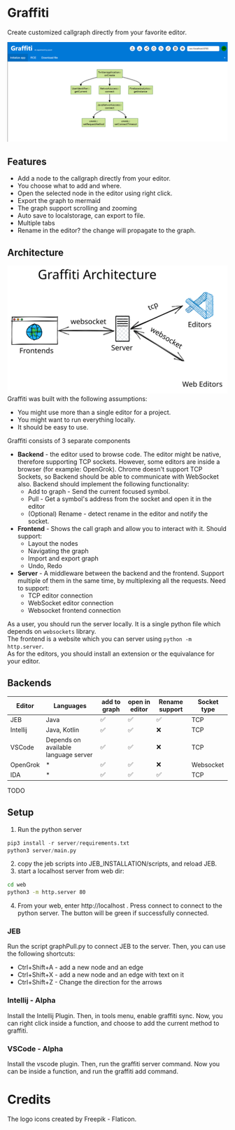Graffiti
========
Create customized callgraph directly from your favorite editor.

![Preview](docs/images/screenshots/screenshot.png)

## Features
* Add a node to the callgraph directly from your editor. 
* You choose what to add and where.
* Open the selected node in the editor using right click.
* Export the graph to mermaid 
* The graph support scrolling and zooming
* Auto save to localstorage, can export to file.
* Multiple tabs
* Rename in the editor? the change will propagate to the graph.

## Architecture
![Architecture](docs/images/architecture.svg)
Graffiti was built with the following assumptions:
- You might use more than a single editor for a project.
- You might want to run everything locally.
- It should be easy to use.

Graffiti consists of 3 separate components
- **Backend** - the editor used to browse code. The editor might be native, therefore supporting TCP sockets. However, some editors are inside a browser (for example: OpenGrok). Chrome doesn't support TCP Sockets, so Backend should be able to communicate with WebSocket also. Backend should implement the following functionality:
    - Add to graph - Send the current focused symbol.
    - Pull - Get a symbol's address from the socket and open it in the editor
    - (Optional) Rename - detect rename in the editor and notify the socket.
- **Frontend** - Shows the call graph and allow you to interact with it. Should support:
    - Layout the nodes
    - Navigating the graph
    - Import and export graph
    - Undo, Redo
- **Server** - A middleware between the backend and the frontend. Support multiple of them in the same time, by multiplexing all the requests.
Need to support:
    - TCP editor connection
    - WebSocket editor connection
    - Websocket frontend connection

As a user, you should run the server locally. It is a single python file which depends on `websockets` library.  
The frontend is a website which you can server using `python -m http.server`.  
As for the editors, you should install an extension or the equivalance for your editor.

## Backends
| Editor   | Languages                            | add to graph | open in editor | Rename support | Socket type |
| -------- | ------------------------------------ | ------------ | -------------- | -------------- | ----------- |
| JEB      | Java                                 | ✅            | ✅              | ✅              | TCP         |
| Intellij | Java, Kotlin                         | ✅            | ✅              | ❌              | TCP         |
| VSCode   | Depends on available language server | ✅            | ✅              | ❌              | TCP         |
| OpenGrok | *                                    | ✅            | ✅              | ❌              | Websocket   |
| IDA      | *                                    | ✅            | ✅              | ✅              | TCP         |

TODO

## Setup
1. Run the python server
```python
pip3 install -r server/requirements.txt
python3 server/main.py
```
2. copy the jeb scripts into JEB_INSTALLATION/scripts, and reload JEB.
3. start a localhost server from web dir:
```bash
cd web
python3 -m http.server 80
```
4. From your web, enter http://localhost . Press connect to connect to the python server. The button will be green if successfully connected.

### JEB
Run the script graphPull.py to connect JEB to the server. Then, you can use the following shortcuts:

* Ctrl+Shift+A - add a new node and an edge
* Ctrl+Shift+X - add a new node and an edge with text on it
* Ctrl+Shift+Z - Change the direction for the arrows

### Intellij - Alpha
Install the Intellij Plugin. Then, in tools menu, enable graffiti sync.
Now, you can right click inside a function, and choose to add the current method to graffiti.

### VSCode - Alpha
Install the vscode plugin. Then, run the graffiti server command.
Now you can be inside a function, and run the graffiti add command.

# Credits
The logo icons created by Freepik - Flaticon.